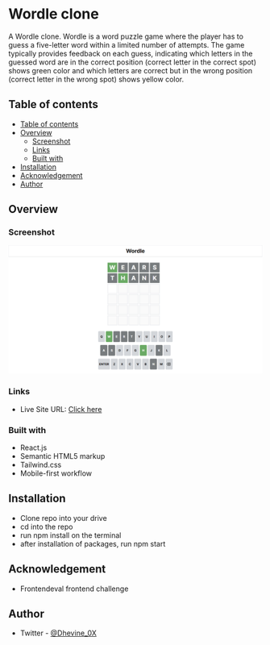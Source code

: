# Wordle clone

A Wordle clone. Wordle is a word puzzle game where the player has to guess a five-letter word within a limited number of attempts. The game typically provides feedback on each guess, indicating which letters in the guessed word are in the correct position (correct letter in the correct spot) shows green color and which letters are correct but in the wrong position (correct letter in the wrong spot) shows yellow color.

## Table of contents

- [Table of contents](#table-of-contents)
- [Overview](#overview)
  - [Screenshot](#screenshot)
  - [Links](#links)
  - [Built with](#built-with)
- [Installation](#installation)
- [Acknowledgement](#acknowledgement)
- [Author](#author)

## Overview

### Screenshot

![screenshot](./src/assets/Vite%20%2B%20React.png)

### Links

- Live Site URL: [Click here](https://dalu-wordle.netlify.app/)

### Built with

- React.js
- Semantic HTML5 markup
- Tailwind.css
- Mobile-first workflow

## Installation

- Clone repo into your drive
- cd into the repo
- run npm install on the terminal
- after installation of packages, run npm start

## Acknowledgement

- Frontendeval frontend challenge

## Author

- Twitter - [@Dhevine_0X](https://www.twitter.com/Dhevine_0X)
